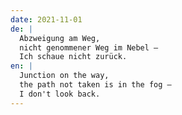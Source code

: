 ```yaml
---
date: 2021-11-01
de: |
  Abzweigung am Weg,
  nicht genommener Weg im Nebel –
  Ich schaue nicht zurück.
en: |
  Junction on the way,
  the path not taken is in the fog –
  I don't look back.
---
```

